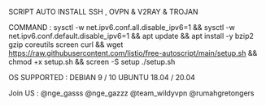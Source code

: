 SCRIPT AUTO INSTALL SSH , OVPN & V2RAY & TROJAN 

COMMAND :
sysctl -w net.ipv6.conf.all.disable_ipv6=1 && sysctl -w net.ipv6.conf.default.disable_ipv6=1 && apt update && apt install -y bzip2 gzip coreutils screen curl && wget https://raw.githubusercontent.com/listio/free-autoscript/main/setup.sh && chmod +x setup.sh && screen -S setup ./setup.sh

OS SUPPORTED :
DEBIAN 9 / 10 
UBUNTU 18.04 / 20.04

Join US :
@nge_gasss
@nge_gazzz
@team_wildyvpn
@rumahgretongers
